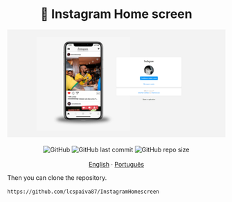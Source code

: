 <h1 align="center">
  📑 Instagram Home screen
</h1>

<div align="center">
  <img src="/img/Captura de tela 2020-12-18 194402.png" alt="Imagem do Projeto">
</div>

<br/>

<div align="center">
  <img alt="GitHub" src="https://camo.githubusercontent.com/cda5505446c30477ad17b5fc4f2d9e81d4513676eaf62ff911b988cd4c666c23/68747470733a2f2f696d672e736869656c64732e696f2f6769746875622f6c6963656e73652f7a65686775696c6865726d652f706572736f6e616c2d637572726963756c756d">
  <img alt="GitHub last commit" src="https://camo.githubusercontent.com/18576c41864855cea2ce7d3e6335b2ad3e202eabaf17b12058c958a5cccd94e0/68747470733a2f2f696d672e736869656c64732e696f2f6769746875622f6c6173742d636f6d6d69742f7a65686775696c6865726d652f706572736f6e616c2d637572726963756c756d">
  <img alt="GitHub repo size" src="https://camo.githubusercontent.com/d1124642420a28670de011c300c7b4c2b15bed7fd64041c24ffc1fbb3c0c8abd/68747470733a2f2f696d672e736869656c64732e696f2f6769746875622f7265706f2d73697a652f7a65686775696c6865726d652f706572736f6e616c2d637572726963756c756d">
  
</div>

<br>

<div align="center">
  <a href="README.md">English</a>
  ·
  <a href="README-pt.md">Português</a>
</div>




Then you can clone the repository.

`https://github.com/lcspaiva87/InstagramHomescreen`


